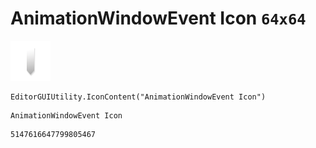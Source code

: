 # AnimationWindowEvent Icon `64x64`
<img src="/img/AnimationWindowEvent%20Icon.png" width=64 height=64>

``` CSharp
EditorGUIUtility.IconContent("AnimationWindowEvent Icon")
```
```
AnimationWindowEvent Icon
```
```
5147616647799805467
```
